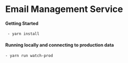 # Email Management Service

#### Getting Started
```
 - yarn install
```
#### Running locally and connecting to production data
 ```
 - yarn run watch-prod
 ```
